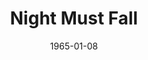 ---
title: Night Must Fall
date: 1965-01-08
opening_date: 1965-01-08
closing_date: 1965-01-16
layout: productions
playbill:
Theatre: Theatre Jacksonville
Venue: Little Theatre
cast:
- Mrs. Bramson: Jocelyn Brown
- Olivia Grayne: Olivia Rusinek
- Hubert Laurie: Ed Heist
- Nurse Libby: Mary Frances Thornhill
- Mrs. Terence: Gretchen Hannon
- Dora Parkoe: Sanra Newman
- Inspector Belize: Bernie Shainbrown
- Dan: Al Pinan
crew:
- Director: George Ballis
- Production Designer: Larry Riddle
- Stage Manager: Tim McManus
- Lighting: Peggy Miller
- Costumes:
  - Ruth Coleman
  - Walter Sargent
  - Ruth Perry
  - Louise McDermot
- Make-up:
  - A. Ira Fink
  - Beverly Fink
- Properties:
  - Gladys Dale
  - Gayle Swymer
  - Esther Barnes
  - Bambi Bowen
  - Edna Oakley
  - Virginia Popwell
  - Gladys Witten
- Set Crew:
  - Dixie Cohen
  - Robert Agnew
  - Gwyda Agnew
  - Gladys Witten
  - Gladys Dale
  - Donna Lasco
  - Bill Longshore
  - David Goodman
  - Jean Goodman
- Sound: Leni Bessette
- Sound Arrangement:
  - Thelma Baker
  - George Ballis
- Sound Recording: Gretchen Hannon
- Program Cover: Richard Lyons
---